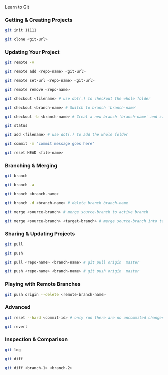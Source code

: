 Learn to Git

### Getting & Creating Projects
```bash
git init 11111

git clone <git-url>
```

### Updating Your Project
```bash
git remote -v

git remote add <repo-name> <git-url>

git remote set-url <repo-name> <git-url>

git remote remove <repo-name>

git checkout <filename> # use dot(.) to checkout the whole folder

git checkout <branch-name> # Switch to branch 'branch-name'

git checkout -b <branch-name> # Creat a new branch 'branch-name' and switch to it

git status

git add <filename> # use dot(.) to add the whole folder

git commit -m "commit message goes here"

git reset HEAD <file-name>
```

### Branching & Merging
```bash
git branch

git branch -a

git branch <branch-name>

git branch -d <branch-name> # delete branch branch-name

git merge <source-branch> # merge source-branch to active branch

git merge <source-branch> <target-branch> # merge source-branch into target-branch
```

### Sharing & Updating Projects
```bash
git pull

git push

git pull <repo-name> <branch-name> # git pull origin  master

git push <repo-name> <branch-name> # git push origin  master
```

### Playing with Remote Branches
```bash
git push origin --delete <remote-branch-name> 
```

### Advanced
```bash
git reset --hard <commit-id> # only run there are no uncommited changes

git revert 
```

### Inspection & Comparison
```bash
git log

git diff

git diff <branch-1> <branch-2>
```
